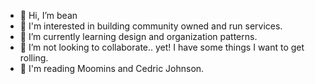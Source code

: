 - 👋 Hi, I’m bean
- 👀 I'm interested in building community owned and run services.
- 🌱 I’m currently learning design and organization patterns.
- 💞️ I’m not looking to collaborate.. yet! I have some things I want to get rolling.
- 📖 I'm reading Moomins and Cedric Johnson.
